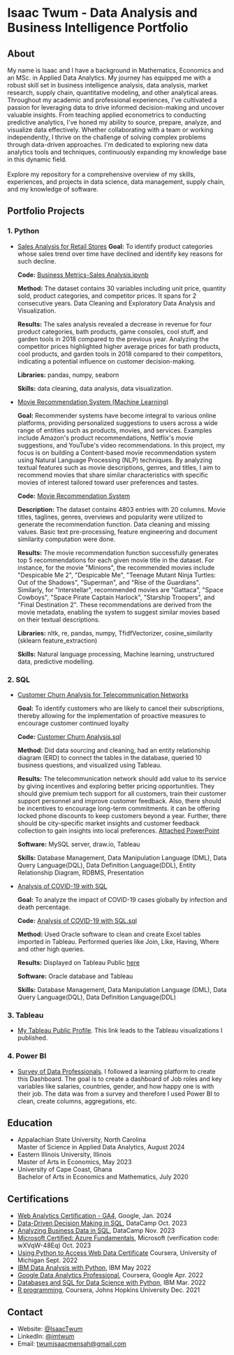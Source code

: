 # Isaac Twum - Data Analysis and Business Intelligence Portfolio

## About
My name is Isaac and I have a background in Mathematics, Economics and an MSc. in Applied Data Analytics. My journey has equipped me with a robust skill set in business intelligence analysis, data analysis, market research, supply chain, quantitative modeling, and other analytical areas. Throughout my academic and professional experiences, I've cultivated a passion for leveraging data to drive informed decision-making and uncover valuable insights. From teaching applied econometrics to conducting predictive analytics, I've honed my ability to source, prepare, analyze, and visualize data effectively. Whether collaborating with a team or working independently, I thrive on the challenge of solving complex problems through data-driven approaches. I'm dedicated to exploring new data analytics tools and techniques, continuously expanding my knowledge base in this dynamic field.
<br >
<br >
Explore my repository for a comprehensive overview of my skills, experiences, and projects in data science, data management, supply chain, and my knowledge of software.

<!-- ## Table of Content
- [About](https://github.com/isaacmensahtwum/DATA-ANALYSIS-PORTFOLIO/edit/main/README.md#about)
- [Portfolio Projects](https://github.com/isaacmensahtwum/DATA-ANALYSIS-PORTFOLIO/edit/main/README.md#portfolio-projects) -->
    
## Portfolio Projects
### 1. Python
- [Sales Analysis for Retail Stores](https://github.com/isaacmensahtwum/Data-Analysis-with-Python/blob/b8e858a11f1dbecaf1543cd31191dbf20dca71c7/Business%20Metrics%20-%20Sales%20Analysis.ipynb)
    **Goal:** To identify product categories whose sales trend over time have declined and identify key reasons for such decline.
    
    **Code:** [Business Metrics-Sales Analysis.ipynb](https://github.com/isaacmensahtwum/Data-Analysis-with-Python/blob/b8e858a11f1dbecaf1543cd31191dbf20dca71c7/Business%20Metrics%20-%20Sales%20Analysis.ipynb)
    
    **Method:** The dataset contains 30 variables including unit price, quantity sold, product categories, and competitor prices. It spans for 2 consecutive years.
                  Data Cleaning and Exploratory Data Analysis and Visualization.<br>
                  
    **Results:** The sales analysis revealed a decrease in revenue for four product categories, bath products, game consoles, cool stuff, and garden tools in 2018 compared to the previous year. Analyzing the competitor prices highlighted higher average prices for bath products, cool products, and garden tools in 2018 compared to their competitors, indicating a potential influence on customer decision-making.<br>
    
    **Libraries:** pandas, numpy, seaborn<br>
    
    **Skills:** data cleaning, data analysis, data visualization.<br>

- [Movie Recommendation System (Machine Learning)](https://github.com/isaacmensahtwum/Data-Analysis-with-Python/blob/b8e858a11f1dbecaf1543cd31191dbf20dca71c7/Movie%20Recommendation%20System.ipynb)
  
    **Goal:** Recommender systems have become integral to various online platforms, providing personalized suggestions to users across a wide range of entities such as products, movies, and services. Examples include Amazon's product recommendations, Netflix's movie suggestions, and YouTube's video recommendations. In this project, my focus is on building a Content-based movie recommendation system using Natural Language Processing (NLP) techniques. By analyzing textual features such as movie descriptions, genres, and titles, I aim to recommend movies that share similar characteristics with specific movies of interest tailored toward user preferences and tastes.
  
    **Code:** [Movie Recommendation System](https://github.com/isaacmensahtwum/Data-Analysis-with-Python/blob/b8e858a11f1dbecaf1543cd31191dbf20dca71c7/Movie%20Recommendation%20System.ipynb)
  
    **Description:** The dataset contains 4803 entries with 20 columns. Movie titles, taglines, genres, overviews and popularity were utilized to generate the recommendation function. Data cleaning and missing values. Basic text pre-processing, feature engineering and document similarity computation were done.
  
    **Results:** The movie recommendation function successfully generates top 5 recommendations for each given movie title in the dataset. For instance, for the movie "Minions", the recommended movies include "Despicable Me 2", "Despicable Me", "Teenage Mutant Ninja Turtles: Out of the Shadows", "Superman", and "Rise of the Guardians". Similarly, for "Interstellar", recommended movies are "Gattaca", "Space Cowboys", "Space Pirate Captain Harlock", "Starship Troopers", and "Final Destination 2". These recommendations are derived from the movie metadata, enabling the system to suggest similar movies based on their textual descriptions.
  
    **Libraries:** nltk, re, pandas, numpy, TfidfVectorizer, cosine_similarity (sklearn feature_extraction)
 
    **Skills:** Natural language processing, Machine learning, unstructured data, predictive modelling.

  
<!-- - [Customer Sentiment Analysis]()
  
    **Goal:**
  
    **Code:**
  
    **Description:**
  
    **Results:**
  
    **Libraries:**
  
    **Skills:** -->
  
### 2. SQL
  - [Customer Churn Analysis for Telecommunication Networks](https://github.com/isaacmensahtwum/Data-Analysis-with-SQL/blob/88f2c590fc918f37ddc50ed3b5270dedf823021d/Customer%20Churn%20SQL%20Query.sql)

    **Goal:** To identify customers who are likely to cancel their subscriptions, thereby allowing for the implementation of proactive measures to encourage customer continued loyalty
  
    **Code:** [Customer Churn Analysis.sql](https://github.com/isaacmensahtwum/Data-Analysis-with-SQL/blob/88f2c590fc918f37ddc50ed3b5270dedf823021d/Customer%20Churn%20SQL%20Query.sql)
  
    **Method:** Did data sourcing and cleaning, had an entity relationship diagram (ERD) to connect the tables in the database, queried 10 business questions, and visualized using Tableau.
  
    **Results:** The telecommunication network should add value to its service by giving incentives and exploring better pricing opportunities. They should give premium tech support for all customers,
                 train their customer support personnel and improve customer feedback. Also, there should be incentives to encourage long-term commitments. it can be offering locked phone discounts to keep                         customers beyond a year. Further, there should be city-specific market insights and customer feedback collection to gain insights into local preferences. [Attached PowerPoint](https://github.com/isaacmensahtwum/Data-Analysis-with-SQL/blob/88f2c590fc918f37ddc50ed3b5270dedf823021d/Customer%20Churn%20PowerPoints.pptx)
  
    **Software:** MySQL server, draw.io, Tableau
  
    **Skills:** Database Management, Data Manipulation Language (DML), Data Query Language(DQL), Data Definition Language(DDL), Entity Relationship Diagram, RDBMS, Presentation


  - [Analysis of COVID-19 with SQL](https://github.com/isaacmensahtwum/Data-Analysis-with-SQL/blob/88f2c590fc918f37ddc50ed3b5270dedf823021d/Analysing%20COVID-19%20with%20SQL.sql)
    
    **Goal:** To analyze the impact of COVID-19 cases globally by infection and death percentage.
    
    **Code:** [Analysis of COVID-19 with SQL.sql](https://github.com/isaacmensahtwum/Data-Analysis-with-SQL/blob/88f2c590fc918f37ddc50ed3b5270dedf823021d/Analysing%20COVID-19%20with%20SQL.sql)
    
    **Method:** Used Oracle software to clean and create Excel tables imported in Tableau. Performed queries like Join, Like, Having, Where and other high queries.
    
    **Results:** Displayed on Tableau Public [here](https://public.tableau.com/app/profile/isaac.mensah.twum/viz/PortfolioProject_16864195247070/Dashboard1)
    
    **Software:** Oracle database and Tableau
    
    **Skills:** Database Management, Data Manipulation Language (DML), Data Query Language(DQL), Data Definition Language(DDL)

          
### 3. Tableau
  - [My Tableau Public Profile](https://public.tableau.com/app/profile/isaac.mensah.twum/vizzes). This link leads to the Tableau visualizations I published.
        
### 4. Power BI
  - [Survey of Data Professionals](https://github.com/isaacmensahtwum/Tableau-and-Power-BI/blob/0f36a2ae637e93c26190139d0f05ef42e76f2b65/Data%20Analysis%20with%20PowerBI.pbix).
    I followed a learning platform to create this Dashboard. The goal is to create a dashboard of Job roles and key variables like salaries, countries, gender, and how happy one is with their job.
    The data was from a survey and therefore I used Power BI to clean, create columns, aggregations, etc.

<!-- ### 5. Excel

### 6. SAS viya -->


## Education
- Appalachian State University, North Carolina <br>
  Master of Science in Applied Data Analytics, August 2024
- Eastern Illinois University, Illinois <br>
  Master of Arts in Economics, May 2023
- University of Cape Coast, Ghana <br>
  Bachelor of Arts in Economics and Mathematics, July 2020
  
## Certifications
- [Web Analytics Certification - GA4](https://skillshop.credential.net/f8ebaff6-7d51-4dc1-af38-b96696dc52d4#gs.5pkzay), Google, Jan. 2024
- [Data-Driven Decision Making in SQL](https://www.datacamp.com/completed/statement-of-accomplishment/course/589044df3fc34ec6c9e933d47871bd54e2d0209a),  DataCamp Oct. 2023
- [Analyzing Business Data in SQL](https://www.datacamp.com/completed/statement-of-accomplishment/course/00fbbadb8223afa88e5d3d69a4ec45bd559001da), DataCamp Nov. 2023
- [Microsoft Certified: Azure Fundamentals](https://www.credly.com/earner/earned/badge/394d8952-078b-47d8-b2a4-8637b6b5d0d6), Microsoft (verification code: wXVqW-48Eq) Oct. 2023
- [Using Python to Access Web Data Certificate](https://www.coursera.org/account/accomplishments/verify/SUHZCAZBGZ4C) Coursera, University of Michigan Sept. 2022
- [IBM Data Analysis with Python](https://www.coursera.org/account/accomplishments/verify/LJJKE8M86ASX), IBM May 2022
- [Google Data Analytics Professional](https://www.coursera.org/account/accomplishments/verify/WBPALMQ97GY2), Coursera, Google Apr. 2022
- [Databases and SQL for Data Science with Python](https://www.coursera.org/account/accomplishments/verify/YMNXGWDT8SUM), IBM Mar. 2022
- [R programming](https://www.coursera.org/account/accomplishments/verify/4J2Z3E2HBUER), Coursera, Johns Hopkins University Dec. 2021

## Contact
  - Website: [@IsaacTwum](https://isaacmensahtwum.github.io/DataAnalyst.github.io/)
  - LinkedIn: [@imtwum](https://www.linkedin.com/in/imtwum/)
  - Email: twumisaacmensah@gmail.com



